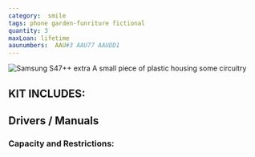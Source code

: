 ```yaml
---
category:  smile
tags: phone garden-funriture fictional
quantity: 3
maxLoan: lifetime
aaunumbers:  AAU#3 AAU77 AAUDD1
---
```

![Samsung S47++ extra](plastic.png)
A small piece of plastic housing some circuitry
## KIT INCLUDES:

## Drivers / Manuals

### Capacity and Restrictions:

